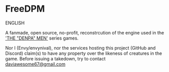 # FreeDPM



ENGLISH


A fanmade, open source, no-profit, reconstrcution of the engine used in the ['THE "DENPA" MEN'](https://en.wikipedia.org/wiki/The_Denpa_Men%3A_They_Came_By_Wave) series games.

Nor I (Envy/envynival), nor the services hosting this project (GitHub and Discord) claim(s) to have any property over the likeness of creatures in the game.
Before issuing a takedown, try to contact daviawesome67@gmail.com
